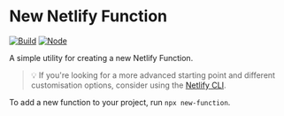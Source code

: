 # New Netlify Function

[![Build](https://github.com/eduardoboucas/new-function/workflows/Build/badge.svg)](https://github.com/eduardoboucas/new-function/actions)
[![Node](https://img.shields.io/node/v/@eduardoboucas/new-function.svg?logo=node.js)](https://www.npmjs.com/package/@eduardoboucas/new-function)

A simple utility for creating a new Netlify Function.

> 💡 If you're looking for a more advanced starting point and different customisation options, consider using the
> [Netlify CLI](https://cli.netlify.com/commands/functions#functionscreate).

To add a new function to your project, run `npx new-function`.
